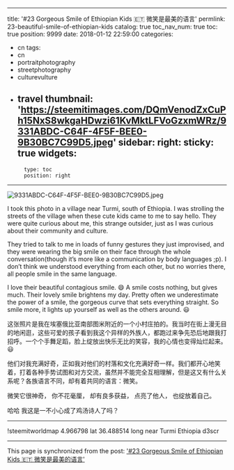 
---
title: '#23 Gorgeous Smile of Ethiopian Kids 🇪🇹 微笑是最美的语言'
permlink: 23-beautiful-smile-of-ethiopian-kids
catalog: true
toc_nav_num: true
toc: true
position: 9999
date: 2018-01-12 22:59:00
categories:
- cn
tags:
- cn
- portraitphotography
- streetphotography
- culturevulture
- travel
thumbnail: 'https://steemitimages.com/DQmVenodZxCuPh15NxS8wkgaHDwzi61KvMktLFVoGzxmWRz/9331ABDC-C64F-4F5F-BEE0-9B30BC7C99D5.jpeg'
sidebar:
    right:
        sticky: true
widgets:
    -
        type: toc
        position: right
---


![9331ABDC-C64F-4F5F-BEE0-9B30BC7C99D5.jpeg](https://steemitimages.com/DQmVenodZxCuPh15NxS8wkgaHDwzi61KvMktLFVoGzxmWRz/9331ABDC-C64F-4F5F-BEE0-9B30BC7C99D5.jpeg)

I took this photo in a village near Turmi, south of Ethiopia. I was strolling the streets of the village when these cute kids came to me to say hello. They were quite curious about me, this strange outsider, just as I was curious about their community and culture. 

They tried to talk to me in loads of funny gestures they just improvised, and they were wearing the big smile on their face through the whole conversation(though it’s more like a communication by body languages ;p). I don’t think we understood everything from each other, but no worries there, all people smile in the same language.

I love their beautiful contagious smile. 😄 A smile costs nothing, but gives much. Their lovely smile brightens my day. Pretty often we underestimate the power of a smile, the gorgeous curve that sets everything straight. So smile more, it lights up yourself as well as the others around. 😃

这张照片是我在埃塞俄比亚南部图米附近的一个小村庄拍的。我当时在街上漫无目的地闲逛，这些可爱的孩子看到我这个异样的外族人，都跑过来争先恐后地跟我打招呼。一个个手舞足蹈，脸上绽放出快乐无比的笑容，我的心情也变得灿烂起来。😃 

他们对我充满好奇，正如我对他们的村落和文化充满好奇一样。我们都开心地笑着，打着各种手势试图和对方交流，虽然并不能完全互相理解，但是这又有什么关系呢？各族语言不同，却有着共同的语言：微笑。

微笑它很神奇，
你不花毫厘，
却有良多获益，
点亮了他人，
也绽放着自己。

哈哈 我这是一不小心成了鸡汤诗人了吗？


***
!steemitworldmap 4.966798 lat 36.488514 long near Turmi Ethiopia d3scr

- - -

This page is synchronized from the post: ['#23 Gorgeous Smile of Ethiopian Kids 🇪🇹 微笑是最美的语言'](https://steemit.com/@itchyfeetdonica/23-beautiful-smile-of-ethiopian-kids)
